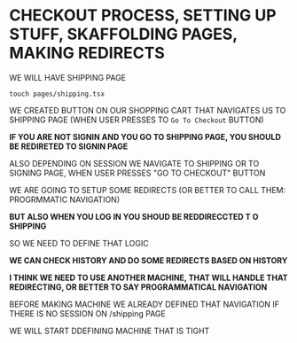 # CHECKOUT PROCESS, SETTING UP STUFF, SKAFFOLDING PAGES, MAKING REDIRECTS

WE WILL HAVE SHIPPING PAGE

```
touch pages/shipping.tsx
```

WE CREATED BUTTON ON OUR SHOPPING CART THAT NAVIGATES US TO SHIPPING PAGE (WHEN USER PRESSES TO `Go To Checkout` BUTTON)

**IF YOU ARE NOT SIGNIN AND YOU GO TO SHIPPING PAGE, YOU SHOULD BE REDIRETED TO SIGNIN PAGE**

ALSO DEPENDING ON SESSION WE NAVIGATE TO SHIPPING OR TO SIGNING PAGE, WHEN USER PRESSES "GO TO CHECKOUT" BUTTON

WE ARE GOING TO SETUP SOME REDIRECTS (OR BETTER TO CALL THEM: PROGRMMATIC NAVIGATION)

**BUT ALSO WHEN YOU LOG IN YOU SHOUD BE REDDIRECCTED T O SHIPPING**

SO WE NEED TO DEFINE THAT LOGIC

**WE CAN CHECK HISTORY AND DO SOME REDIRECTS BASED ON HISTORY**

**I THINK WE NEED TO USE ANOTHER MACHINE, THAT WILL HANDLE THAT REDIRECTING, OR BETTER TO SAY PROGRAMMATICAL NAVIGATION**

BEFORE MAKING MACHINE WE ALREADY DEFINED THAT NAVIGATION IF THERE IS NO SESSION ON /shipping PAGE

WE WILL START DDEFINING MACHINE THAT IS TIGHT 